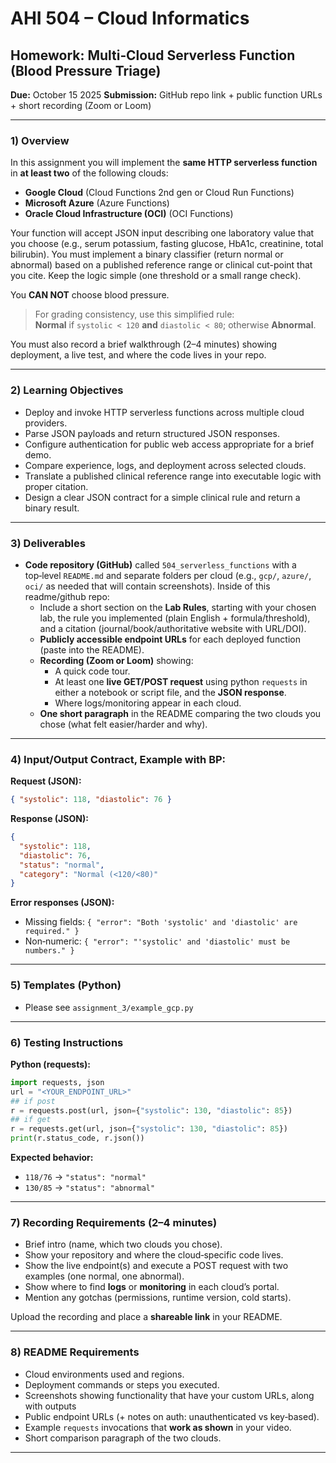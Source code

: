 # AHI 504 – Cloud Informatics
## Homework: Multi‑Cloud Serverless Function (Blood Pressure Triage)

**Due:** October 15 2025 
**Submission:** GitHub repo link + public function URLs + short recording (Zoom or Loom)

---

### 1) Overview
In this assignment you will implement the **same HTTP serverless function** in **at least two** of the following clouds:
- **Google Cloud** (Cloud Functions 2nd gen or Cloud Run Functions)
- **Microsoft Azure** (Azure Functions)
- **Oracle Cloud Infrastructure (OCI)** (OCI Functions)

Your function will accept JSON input describing one laboratory value that you choose (e.g., serum potassium, fasting glucose, HbA1c, creatinine, total bilirubin). You must implement a binary classifier (return normal or abnormal) based on a published reference range or clinical cut-point that you cite. Keep the logic simple (one threshold or a small range check).

You **CAN NOT** choose blood pressure. 

> For grading consistency, use this simplified rule:  
> **Normal** if `systolic < 120` **and** `diastolic < 80`; otherwise **Abnormal**.

You must also record a brief walkthrough (2–4 minutes) showing deployment, a live test, and where the code lives in your repo.

---

### 2) Learning Objectives
- Deploy and invoke HTTP serverless functions across multiple cloud providers.
- Parse JSON payloads and return structured JSON responses.
- Configure authentication for public web access appropriate for a brief demo.
- Compare experience, logs, and deployment across selected clouds.
- Translate a published clinical reference range into executable logic with proper citation.
- Design a clear JSON contract for a simple clinical rule and return a binary result.

---

### 3) Deliverables
- **Code repository (GitHub)** called `504_serverless_functions` with a top‑level `README.md` and separate folders per cloud (e.g., `gcp/`, `azure/`, `oci/` as needed that will contain screenshots). Inside of this readme/github repo:   
    - Include a short section on the **Lab Rules**, starting with your chosen lab, the rule you implemented (plain English + formula/threshold), and a citation (journal/book/authoritative website with URL/DOI).
    - **Publicly accessible endpoint URLs** for each deployed function (paste into the README).  
    - **Recording (Zoom or Loom)** showing:
        - A quick code tour.
        - At least one **live GET/POST request** using python `requests` in either a notebook or script file, and the **JSON response**.
        - Where logs/monitoring appear in each cloud.
    - **One short paragraph** in the README comparing the two clouds you chose (what felt easier/harder and why).

---

### 4) Input/Output Contract, Example with BP: 
**Request (JSON):**
```json
{ "systolic": 118, "diastolic": 76 }
```

**Response (JSON):**
```json
{
  "systolic": 118,
  "diastolic": 76,
  "status": "normal",
  "category": "Normal (<120/<80)"
}
```

**Error responses (JSON):**
- Missing fields: `{ "error": "Both 'systolic' and 'diastolic' are required." }`
- Non‑numeric: `{ "error": "'systolic' and 'diastolic' must be numbers." }`

---

### 5) Templates (Python)

- Please see `assignment_3/example_gcp.py` 

---

### 6) Testing Instructions


**Python (requests):**
```python
import requests, json
url = "<YOUR_ENDPOINT_URL>"
## if post 
r = requests.post(url, json={"systolic": 130, "diastolic": 85})
## if get 
r = requests.get(url, json={"systolic": 130, "diastolic": 85})
print(r.status_code, r.json())
```

**Expected behavior:**
- `118/76` → `"status": "normal"`
- `130/85` → `"status": "abnormal"`

---

### 7) Recording Requirements (2–4 minutes)
- Brief intro (name, which two clouds you chose).
- Show your repository and where the cloud‑specific code lives.
- Show the live endpoint(s) and execute a POST request with two examples (one normal, one abnormal).
- Show where to find **logs** or **monitoring** in each cloud’s portal.
- Mention any gotchas (permissions, runtime version, cold starts).

Upload the recording and place a **shareable link** in your README.

---

### 8) README Requirements
- Cloud environments used and regions.
- Deployment commands or steps you executed.
- Screenshots showing functionality that have your custom URLs, along with outputs
- Public endpoint URLs (+ notes on auth: unauthenticated vs key‑based).
- Example `requests` invocations that **work as shown** in your video.
- Short comparison paragraph of the two clouds.

---
